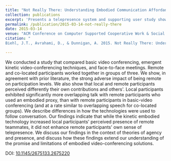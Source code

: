 ```yaml
---
title: "Not Really There: Understanding Embodied Communication Affordances in Team Perception and Participation"
collection: publications
excerpt: 'Presents a telepresence system and supporting user study showing the impact of agency and embodiment on remote collaboration behaviors and interactions.'
permalink: /publication/2015-03-14-not-really-there
date: 2015-03-14
venue: "ACM Conference on Computer Supported Cooperative Work & Social Computing (CSCW)"
citation: "
Biehl, J.T., Avrahami, D., & Dunnigan, A. 2015. Not Really There: Understanding Embodied Communication Affordances in Team Perception and Participation. <i>In Proceedings of the 18th ACM Conference on Computer Supported Cooperative Work & Social Computing (CSCW '15)</i>. ACM, New York, NY, USA, 1567-1575."

---
```

We conducted a study that compared basic video conferencing, emergent kinetic video-conferencing techniques, and face-to-face meetings. Remote and co-located participants worked together in groups of three. We show, in agreement with prior literature, the strong adverse impact of being remote on participation levels. We also show that local and remote participants perceived differently their own contributions and others'. Local participants exhibited significantly more overlapping talk with remote participants who used an embodied proxy, than with remote participants in basic-video conferencing (and at a rate similar to overlapping speech for co-located groups). We describe differences in how the technologies were used to follow conversation. Our findings indicate that while the kinetic embodied technology increased local participants' perceived presence of remote teammates, it did not enhance remote participants' own sense of telepresence. We discuss our findings in the context of theories of agency and presence, and discuss how these findings extend our understanding of the promise and limitations of embodied video-conferencing solutions.

DOI: [10.1145/2675133.2675220](https://doi.org/10.1145/2675133.2675220)
